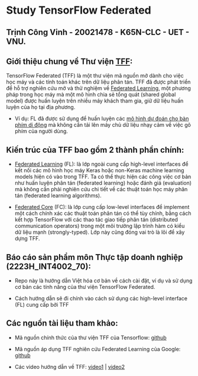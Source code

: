 # Study TensorFlow Federated

## Trịnh Công Vinh - 20021478 - K65N-CLC - UET - VNU.

## Giới thiệu chung về Thư viện [TFF](https://www.tensorflow.org/federated):

TensorFlow Federated (TFF) là một thư viện mã nguồn mở dành cho việc học máy và các tính toán khác trên dữ liệu phân tán. TFF đã được phát triển để hỗ trợ nghiên cứu mở và thử nghiệm về [Federated Learning](https://blog.research.google/2017/04/federated-learning-collaborative.html), một phương pháp trong học máy mà một mô hình chia sẻ tổng quát (shared global model) được huấn luyện trên nhiều máy khách tham gia, giữ dữ liệu huấn luyện của họ tại địa phương. 
+ Ví dụ: FL đã được sử dụng để huấn luyện các [mô hình dự đoán cho bàn phím di động](https://arxiv.org/abs/1811.03604) mà không cần tải lên máy chủ dữ liệu nhạy cảm về việc gõ phím của người dùng.

## Kiến trúc của TFF bao gồm 2 thành phần chính:
+ [Federated Learning](https://www.tensorflow.org/federated/federated_learning) (FL): là lớp ngoài cung cấp high-level interfaces để kết nối các mô hình học máy Keras hoặc non-Keras machine learning models hiện có vào trong TFF. Ta có thể thực hiện các công việc cơ bản như huấn luyện phân tán (federated learning) hoặc đánh giá (evaluation) mà không cần phải nghiên cứu chi tiết về các thuật toán học máy phân tán (federated learning algorithms).

+  [Federated Core](https://www.tensorflow.org/federated/federated_core) (FC): là lớp cung cấp low-level interfaces để implement một cách chính xác các thuật toán phân tán có thể tùy chỉnh, bằng cách kết hợp TensorFlow với các thao tác giao tiếp phân tán (distributed communication operators) trong một môi trường lập trình hàm có kiểu dữ liệu mạnh (strongly-typed). Lớp này cũng đóng vai trò là lõi để xây dựng TFF.

## Báo cáo sản phẩm môn Thực tập doanh nghiệp (2223H_INT4002_70):

+ Repo này là hướng dẫn Việt hóa cơ bản về cách cài đặt, ví dụ và sử dụng cơ bản các tính năng của thư viện TensorFlow Federated.

+ Cách hướng dẫn sẽ đi chính vào cách sử dụng các high-level interface (FL) cung cấp bởi TFF

## Các nguồn tài liệu tham khảo:

+ Mã nguồn chính thức của thư viện TFF của Tensorflow: [github](https://github.com/tensorflow/federated)

+ Mã nguồn áp dụng TFF nghiên cứu Federated Learning của Google: [github](https://github.com/google-research/federated)

+ Các video hướng dẫn về TFF: [video1](https://www.youtube.com/watch?v=yERlX7KmIao) | [video2](https://www.youtube.com/watch?v=JBNas6Yd30A&t=3818s)